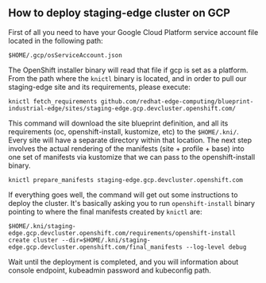 ## How to deploy staging-edge cluster on GCP

First of all you need to have your Google Cloud Platform service account file located in the following path:

`$HOME/.gcp/osServiceAccount.json`

The OpenShift installer binary will read that file if gcp is set as a platform. From the path where the `knictl` binary is located, and in order to pull our staging-edge site and its requirements, please execute:

`knictl fetch_requirements github.com/redhat-edge-computing/blueprint-industrial-edge/sites/staging-edge.gcp.devcluster.openshift.com/`

This command will download the site blueprint definition, and all its requirements (oc, openshift-install, kustomize, etc) to the `$HOME/.kni/`. Every site will have a separate directory within that location. The next step involves the actual rendering of the manifests (site + profile + base) into one set of manifests via kustomize that we can pass to the openshift-install binary.

`knictl prepare_manifests staging-edge.gcp.devcluster.openshift.com`

If everything goes well, the command will get out some instructions to deploy the cluster. It's basically asking you to run `openshift-install` binary pointing to where the final manifests created by `knictl` are:

`$HOME/.kni/staging-edge.gcp.devcluster.openshift.com/requirements/openshift-install create cluster --dir=$HOME/.kni/staging-edge.gcp.devcluster.openshift.com/final_manifests --log-level debug`

Wait until the deployment is completed, and you will information about console endpoint, kubeadmin password and kubeconfig path. 
